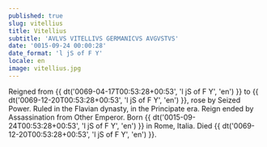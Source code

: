 ```yaml
---
published: true
slug: vitellius
title: Vitellius
subtitle: 'AVLVS VITELLIVS GERMANICVS AVGVSTVS'
date: '0015-09-24 00:00:28'
date_format: 'l jS of F Y'
locale: en
image: vitellius.jpg
---
```


Reigned from {{ dt('0069-04-17T00:53:28+00:53', 'l jS of F Y', 'en') }} to {{ dt('0069-12-20T00:53:28+00:53', 'l jS of F Y', 'en') }}, rose by Seized Power. Ruled in the Flavian dynasty, in the Principate era. Reign ended by Assassination from Other Emperor. Born {{ dt('0015-09-24T00:53:28+00:53', 'l jS of F Y', 'en') }} in Rome, Italia. Died {{ dt('0069-12-20T00:53:28+00:53', 'l jS of F Y', 'en') }}.
